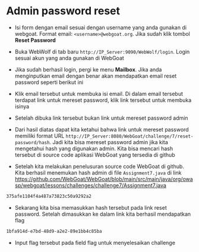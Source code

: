# Admin password reset
- Isi form dengan email sesuai dengan username yang anda gunakan di webgoat. Format email: `<username>@webgoat.org`. Jika sudah klik tombol **Reset Password**




- Buka WebWolf di tab baru `http://IP_Server:9090/WebWolf/login`. Login sesuai akun yang anda gunakan di WebGoat

- Jika sudah berhasil login, pergi ke menu **Mailbox**. Jika anda menginputkan email dengan benar akan mendapatkan email reset password seperti berikut ini

- Klik email tersebut untuk membuka isi email. Di dalam email tersebut terdapat link untuk mereset password, klik link tersebut untuk membuka isinya


- Setelah dibuka link tersebut bukan link untuk mereset password admin


- Dari hasil diatas dapat kita ketahui bahwa link untuk mereset password memiliki format URL `http://IP_Server:8080/WebGoat/challenge/7/reset-password/hash`. Jadi kita bisa mereset password admin jika kita mengetahui hash yang digunakan admin. Kita bisa mencari hash tersebut di source code aplikasi WebGoat yang tersedia di github
- Setelah kita melakukan penelusuran source code WebGoat di github. Kita berhasil menemukan hash admin di file `Assignment7.java` di link https://github.com/WebGoat/WebGoat/blob/main/src/main/java/org/owasp/webgoat/lessons/challenges/challenge7/Assignment7.java
```sh
375afe1104f4a487a73823c50a9292a2
```

- Sekarang kita bisa memasukkan hash tersebut pada link reset password. Setelah dimasukkan ke dalam link kita berhasil mendapatkan flag
```sh
1bfa914d-e7bd-48d9-a2e2-89e1bb4c85ba
```

- Input flag tersebut pada field flag untuk menyelesaikan challenge

